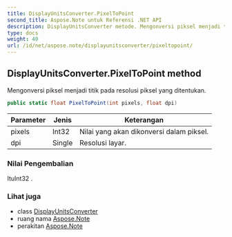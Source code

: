 ```yaml
---
title: DisplayUnitsConverter.PixelToPoint
second_title: Aspose.Note untuk Referensi .NET API
description: DisplayUnitsConverter metode. Mengonversi piksel menjadi titik pada resolusi piksel yang ditentukan.
type: docs
weight: 40
url: /id/net/aspose.note/displayunitsconverter/pixeltopoint/
---
```

## DisplayUnitsConverter.PixelToPoint method

Mengonversi piksel menjadi titik pada resolusi piksel yang ditentukan.

```csharp
public static float PixelToPoint(int pixels, float dpi)
```

| Parameter | Jenis | Keterangan |
| --- | --- | --- |
| pixels | Int32 | Nilai yang akan dikonversi dalam piksel. |
| dpi | Single | Resolusi layar. |

### Nilai Pengembalian

ItuInt32 .

### Lihat juga

* class [DisplayUnitsConverter](../)
* ruang nama [Aspose.Note](../../displayunitsconverter/)
* perakitan [Aspose.Note](../../../)


